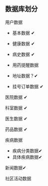 
## 数据库划分
  
  用户数据
  -  基本数据 ✔
  -  健康数据 ✔
  -  病史数据 ✔
  
  -  用药提醒数据
  -  地址数据？✔
  -  挂号订单数据 ✔
  
  医院数据 ✔
  
  科室数据 ✔

  医生数据 ✔

  药品数据 ✔

  疾病数据
   - 疾病分类数据✔
   - 具体疾病数据✔
  
  新闻数据✔

  社区活动数据
  


